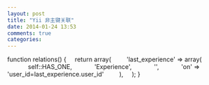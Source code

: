 ```yaml
---
layout: post
title: "Yii 非主键关联"
date: 2014-01-24 13:53
comments: true
categories: 
---
```


function relations()
    {
        return array(
            'last_experience' => array(
                self::HAS_ONE,
                'Experience',
                '',
                'on' => 'user_id=last_experience.user_id'
            ),
        );
    }